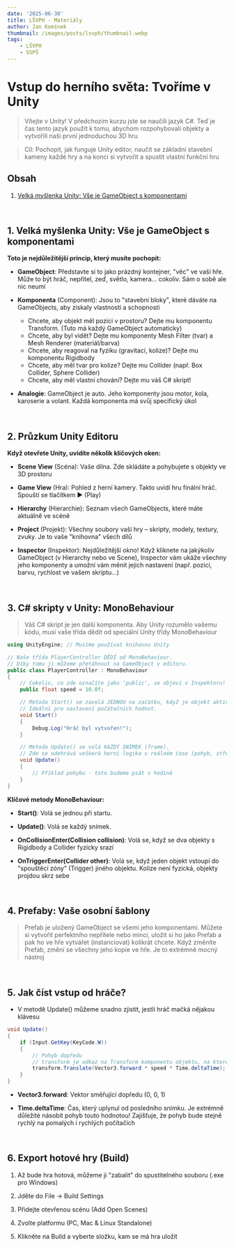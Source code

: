 ```yaml
---
date: '2025-06-30'
title: LŠVPH - Materiály
author: Jan Komínek
thumbnail: /images/posts/lsvph/thumbnail.webp
tags:
    - LŠVPH
    - SSPŠ
---
```


# Vstup do herního světa: Tvoříme v Unity

> Vítejte v Unity! V předchozím kurzu jste se naučili jazyk C#. Teď je čas tento jazyk použít k tomu, abychom rozpohybovali objekty a vytvořili naši první jednoduchou 3D hru

> Cíl: Pochopit, jak funguje Unity editor, naučit se základní stavební kameny každé hry a na konci si vytvořit a spustit vlastní funkční hru

## Obsah

1. [Velká myšlenka Unity: Vše je GameObject s komponentami](#1-velka-myslenka-unity-vse-je-gameobject-s-komponentami)

<br />

<div id="1-velka-myslenka-unity-vse-je-gameobject-s-komponentami"></div>

## 1. Velká myšlenka Unity: Vše je GameObject s komponentami

**Toto je nejdůležitější princip, který musíte pochopit:**

- **GameObject**: Představte si to jako prázdný kontejner, "věc" ve vaší hře. Může to být hráč, nepřítel, zeď, světlo, kamera... cokoliv. Sám o sobě ale nic neumí

- **Komponenta** (Component): Jsou to "stavební bloky", které dáváte na GameObjects, aby získaly vlastnosti a schopnosti
    - Chcete, aby objekt měl pozici v prostoru? Dejte mu komponentu Transform. (Tuto má každý GameObject automaticky)
    - Chcete, aby byl vidět? Dejte mu komponenty Mesh Filter (tvar) a Mesh Renderer (materiál/barva)
    - Chcete, aby reagoval na fyziku (gravitaci, kolize)? Dejte mu komponentu Rigidbody
    - Chcete, aby měl tvar pro kolize? Dejte mu Collider (např. Box Collider, Sphere Collider)
    - Chcete, aby měl vlastní chování? Dejte mu váš C# skript!

- **Analogie**: GameObject je auto. Jeho komponenty jsou motor, kola, karoserie a volant. Každá komponenta má svůj specifický úkol

<br />

<div id="2-pruzkum-unity-editoru"></div>

## 2. Průzkum Unity Editoru

**Když otevřete Unity, uvidíte několik klíčových oken:**

- **Scene View** (Scéna): Vaše dílna. Zde skládáte a pohybujete s objekty ve 3D prostoru

- **Game View** (Hra): Pohled z herní kamery. Takto uvidí hru finální hráč. Spouští se tlačítkem ► (Play)

- **Hierarchy** (Hierarchie): Seznam všech GameObjects, které máte aktuálně ve scéně

- **Project** (Projekt): Všechny soubory vaší hry – skripty, modely, textury, zvuky. Je to vaše "knihovna" všech dílů

- **Inspector** (Inspektor): Nejdůležitější okno! Když kliknete na jakýkoliv GameObject (v Hierarchy nebo ve Scene), Inspector vám ukáže všechny jeho komponenty a umožní vám měnit jejich nastavení (např. pozici, barvu, rychlost ve vašem skriptu...)

<br />

<div id="3-c-skripty-v-unity-monobehaviour"></div>

## 3. C# skripty v Unity: MonoBehaviour

> Váš C# skript je jen další komponenta. Aby Unity rozumělo vašemu kódu, musí vaše třída dědit od speciální Unity třídy MonoBehaviour

```csharp
using UnityEngine; // Musíme používat knihovnu Unity

// Naše třída PlayerController DĚDÍ od MonoBehaviour.
// Díky tomu ji můžeme přetáhnout na GameObject v editoru.
public class PlayerController : MonoBehaviour
{
    // Cokoliv, co zde označíte jako 'public', se objeví v Inspektoru!
    public float speed = 10.0f;

    // Metoda Start() se zavolá JEDNOU na začátku, když je objekt aktivován.
    // Ideální pro nastavení počátečních hodnot.
    void Start()
    {
        Debug.Log("Hráč byl vytvořen!");
    }

    // Metoda Update() se volá KAŽDÝ SNÍMEK (frame).
    // Zde se odehrává veškerá herní logika v reálném čase (pohyb, střelba...).
    void Update()
    {
        // Příklad pohybu - toto budeme psát v hodině
    }
}
```

**Klíčové metody MonoBehaviour:**

- **Start()**: Volá se jednou při startu.

- **Update()**: Volá se každý snímek.

- **OnCollisionEnter(Collision collision)**: Volá se, když se dva objekty s Rigidbody a Collider fyzicky srazí

- **OnTriggerEnter(Collider other)**: Volá se, když jeden objekt vstoupí do "spouštěcí zóny" (Trigger) jiného objektu. Kolize není fyzická, objekty projdou skrz sebe

<br />

<div id="4-prefaby-vase-osobni-sablony"></div>

## 4. Prefaby: Vaše osobní šablony

> Prefab je uložený GameObject se všemi jeho komponentami. Můžete si vytvořit perfektního nepřítele nebo minci, uložit si ho jako Prefab a pak ho ve hře vytvářet (instanciovat) kolikrát chcete. Když změníte Prefab, změní se všechny jeho kopie ve hře. Je to extrémně mocný nástroj

<br />

<div id="5-jak-cist-vstup-od-hrace"></div>

## 5. Jak číst vstup od hráče?

- V metodě Update() můžeme snadno zjistit, jestli hráč mačká nějakou klávesu

```csharp
void Update()
{
    if (Input.GetKey(KeyCode.W))
    {
        // Pohyb dopředu
        // transform je odkaz na Transform komponentu objektu, na kterém je tento skript
        transform.Translate(Vector3.forward * speed * Time.deltaTime);
    }
}
```

- **Vector3.forward**: Vektor směřující dopředu (0, 0, 1)

- **Time.deltaTime**: Čas, který uplynul od posledního snímku. Je extrémně důležité násobit pohyb touto hodnotou! Zajišťuje, že pohyb bude stejně rychlý na pomalých i rychlých počítačích

<br />

<div id="6-export-hotove-hry-build"></div>

## 6. Export hotové hry (Build)

1. Až bude hra hotová, můžeme ji "zabalit" do spustitelného souboru (.exe pro Windows)

2. Jděte do File -> Build Settings

3. Přidejte otevřenou scénu (Add Open Scenes)

4. Zvolte platformu (PC, Mac & Linux Standalone)

5. Klikněte na Build a vyberte složku, kam se má hra uložit
